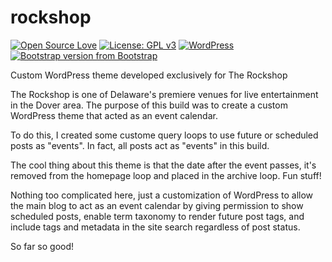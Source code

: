 # rockshop
[![Open Source Love](https://img.shields.io/badge/Open%20Source-%20%E2%9D%A4%20-ff69b4.svg)](https://opensource.org/) [![License: GPL v3](https://img.shields.io/badge/License-GPL%20v3-blue.svg)](https://www.gnu.org/licenses/gpl-3.0) [![WordPress](https://img.shields.io/wordpress/v/akismet.svg)](https://github.com/bkaminski/rockshop/) [![Bootstrap version from Bootstrap](https://img.shields.io/badge/Bootstrap-v4.3.1-563d7c.svg)](https://getbootstrap.com/)

Custom WordPress theme developed exclusively for The Rockshop

The Rockshop is one of Delaware's premiere venues for live entertainment in the Dover area. The purpose of this build was to create a custom WordPress theme that acted as an event calendar.

To do this, I created some custome query loops to use future or scheduled posts as "events". In fact, all posts act as "events" in this build.

The cool thing about this theme is that the date after the event passes, it's removed from the homepage loop and placed in the archive loop. Fun stuff!

Nothing too complicated here, just a customization of WordPress to allow the main blog to act as an event calendar by giving permission to show scheduled posts, enable term taxonomy to render future post tags, and include tags and metadata in the site search regardless of post status.

So far so good!
